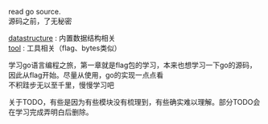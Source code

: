 read go source.  
源码之前，了无秘密  

[datastructure](./datastructure) : 内置数据结构相关  
[tool](./tool) : 工具相关（flag、bytes类似）


学习go语言编程之旅，第一章就是flag包的学习，本来也想学习一下go的源码，因此从flag开始。尽量从使用，go的实现一点点看    
不积跬步无以至千里，慢慢学习吧

关于TODO，有些是因为有些模块没有梳理到，有些确实难以理解。部分TODO会在学习完成弄明白后删除。
